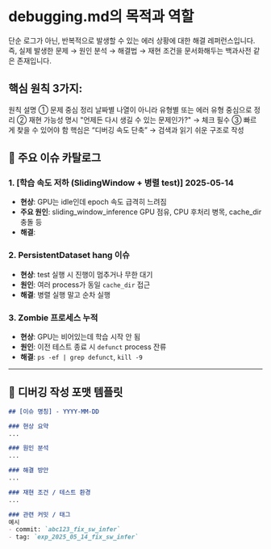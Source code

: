 # debugging.md의 목적과 역할
단순 로그가 아닌, 반복적으로 발생할 수 있는 에러 상황에 대한 해결 레퍼런스입니다.
즉, 실제 발생한 문제 → 원인 분석 → 해결법 → 재현 조건을 문서화해두는 백과사전 같은 존재입니다.

## 핵심 원칙 3가지:
원칙	설명
① 문제 중심 정리	날짜별 나열이 아니라 유형별 또는 에러 유형 중심으로 정리
② 재현 가능성 명시	"언제든 다시 생길 수 있는 문제인가?" → 체크 필수
③ 빠르게 찾을 수 있어야 함	핵심은 “디버깅 속도 단축” → 검색과 읽기 쉬운 구조로 작성

## 🔧 주요 이슈 카탈로그

### 1. [학습 속도 저하 (SlidingWindow + 병렬 test)] 2025-05-14
- **현상**: GPU는 idle인데 epoch 속도 급격히 느려짐
- **주요 원인**: sliding_window_inference GPU 점유, CPU 후처리 병목, cache_dir 충돌 등
- **해결**: 

### 2. PersistentDataset hang 이슈
- **현상**: test 실행 시 진행이 멈추거나 무한 대기
- **원인**: 여러 process가 동일 `cache_dir` 접근
- **해결**: 병렬 실행 말고 순차 실행

### 3. Zombie 프로세스 누적
- **현상**: GPU는 비어있는데 학습 시작 안 됨
- **원인**: 이전 테스트 종료 시 `defunct` process 잔류
- **해결**: `ps -ef | grep defunct`, `kill -9`

---

## 📌 디버깅 작성 포맷 템플릿

```markdown
## [이슈 명칭] - YYYY-MM-DD

### 현상 요약
...

### 원인 분석
...

### 해결 방안
...

### 재현 조건 / 테스트 환경
...

### 관련 커밋 / 태그 
예시
- commit: `abc123_fix_sw_infer`
- tag: `exp_2025_05_14_fix_sw_infer`